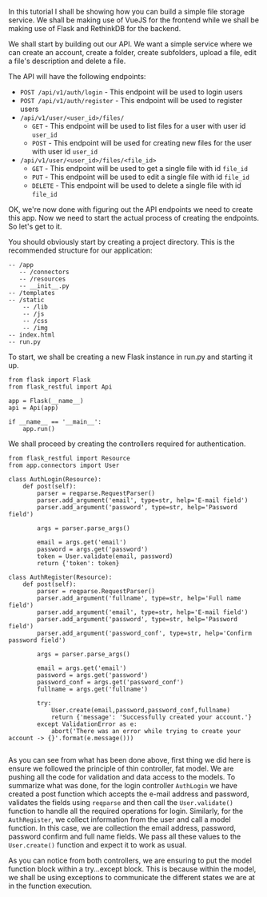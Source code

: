 In this tutorial I shall be showing how you can build a simple file storage service. We shall be making use of VueJS for the frontend while we shall be making use of Flask and RethinkDB for the backend.

We shall start by building out our API. We want a simple service where we can create an account, create a folder, create subfolders, upload a file, edit a file's description and delete a file.

The API will have the following endpoints:
- `POST /api/v1/auth/login` - This endpoint will be used to login users
- `POST /api/v1/auth/register` - This endpoint will be used to register users
- `/api/v1/user/<user_id>/files/`
    - `GET` - This endpoint will be used to list files for a user with user id `user_id`
    - `POST` - This endpoint will be used for creating new files for the user with user id `user_id`
- `/api/v1/user/<user_id>/files/<file_id>`
    - `GET` - This endpoint will be used to get a single file with id `file_id`
    - `PUT` - This endpoint will be used to edit a single file with id `file_id`
    - `DELETE` - This endpoint will be used to delete a single file with id `file_id`

OK, we're now done with figuring out the API endpoints we need to create this app. Now we need to start the actual process of creating the endpoints. So let's get to it.

You should obviously start by creating a project directory. This is the recommended structure for our application:

```
-- /app
   -- /connectors
   -- /resources
   -- __init__.py
-- /templates
-- /static
    -- /lib
    -- /js
    -- /css
    -- /img
-- index.html
-- run.py
```
To start, we shall be creating a new Flask instance in run.py and starting it up.

```
from flask import Flask
from flask_restful import Api

app = Flask(__name__)
api = Api(app)

if __name__ == '__main__':
    app.run()
```

We shall proceed by creating the controllers required for authentication.

```
from flask_restful import Resource
from app.connectors import User

class AuthLogin(Resource):
    def post(self):
        parser = reqparse.RequestParser()
        parser.add_argument('email', type=str, help='E-mail field')
        parser.add_argument('password', type=str, help='Password field')
        
        args = parser.parse_args()
        
        email = args.get('email')
        password = args.get('password')
        token = User.validate(email, password)
        return {'token': token}

class AuthRegister(Resource):
    def post(self):
        parser = reqparse.RequestParser()
        parser.add_argument('fullname', type=str, help='Full name field')
        parser.add_argument('email', type=str, help='E-mail field')
        parser.add_argument('password', type=str, help='Password field')
        parser.add_argument('password_conf', type=str, help='Confirm password field')
        
        args = parser.parse_args()
        
        email = args.get('email')
        password = args.get('password')
        password_conf = args.get('password_conf')
        fullname = args.get('fullname')
        
        try:
            User.create(email,password,password_conf,fullname)
            return {'message': 'Successfully created your account.'}
        except ValidationError as e:
            abort('There was an error while trying to create your account -> {}'.format(e.message()))
        
```

As you can see from what has been done above, first thing we did here is ensure we followed the principle of thin controller, fat model. We are pushing all the code for validation and data access to the models. To summarize what was done, for the login controller `AuthLogin` we have created a post function which accepts the e-mail address and password, validates the fields using `reqparse` and then call the `User.validate()` function to handle all the required operations for login. Similarly, for the `AuthRegister`, we collect information from the user and call a model function. In this case, we are collection the email address, password, password confirm and full name fields. We pass all these values to the `User.create()` function and expect it to work as usual.

As you can notice from both controllers, we are ensuring to put the model function block within a try...except block. This is because within the model, we shall be using exceptions to communicate the different states we are at in the function execution.